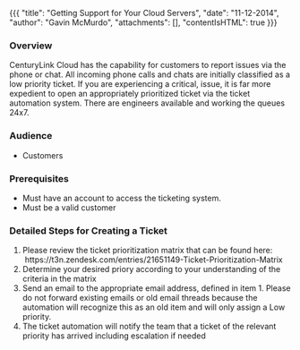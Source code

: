 {{{
  "title": "Getting Support for Your Cloud Servers",
  "date": "11-12-2014",
  "author": "Gavin McMurdo",
  "attachments": [],
  "contentIsHTML": true
}}}

<h3>Overview</h3>
<p>CenturyLink Cloud has the capability for customers to report issues via the phone or chat. All incoming phone calls and chats are initially classified as a low priority ticket. If you are experiencing a critical, issue, it is far more expedient
  to open an appropriately prioritized ticket via the ticket automation system. There are engineers available and working the queues 24x7.</p>
<h3>Audience</h3>
<ul>
  <li>Customers</li>
</ul>
<h3>Prerequisites</h3>
<ul>
  <li>Must have an account to access the ticketing&nbsp;system.</li>
  <li>Must be a valid customer</li>
</ul>
<h3>Detailed Steps for Creating a Ticket</h3>
<ol>
  <li>Please review the ticket prioritization matrix that can be found here: &nbsp;https://t3n.zendesk.com/entries/21651149-Ticket-Prioritization-Matrix</li>
  <li>Determine your desired priory according to your understanding of the criteria in the matrix</li>
  <li>Send an email to the appropriate email address, defined in item 1. Please do not forward existing emails or old email threads because the automation will recognize this as an old item and will only assign a Low priority. </li>
  <li>The ticket automation will notify the team that a ticket of the relevant priority has arrived including escalation if needed</li>
</ol>
<div>&nbsp;</div>
<div>&nbsp;</div>